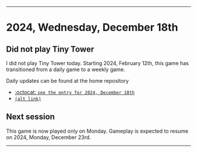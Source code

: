 
***

# 2024, Wednesday, December 18th

## Did not play Tiny Tower

<!-- TODO: For each weekly entry, make sure the date is correct. The day of the week should be modified in 4 places !-->

I did not play Tiny Tower today. Starting 2024, February 12th, this game has transitioned from a daily game to a weekly game.

Daily updates can be found at the home repository

- [:octocat: `see the entry for 2024, December 18th`](https://github.com/seanpm2001/SeansLifeArchive_Images_TinyTower/tree/master/tiny%20tower/2024/12_December/18/) 
- [`(alt link)`](/tiny%20tower/2024/12_December/18/)

## Next session

This game is now played only on Monday. Gameplay is expected to resume on 2024, Monday, December 23rd.

***
